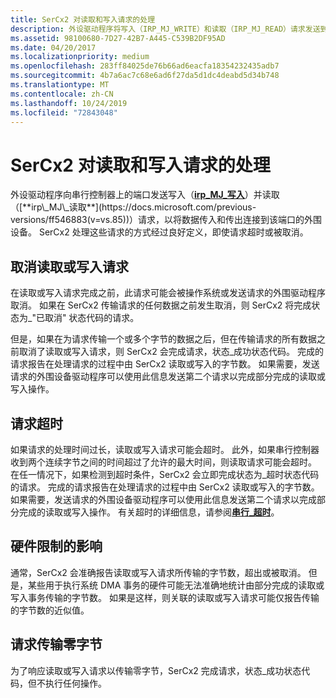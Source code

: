 ```yaml
---
title: SerCx2 对读取和写入请求的处理
description: 外设驱动程序将写入（IRP_MJ_WRITE）和读取（IRP_MJ_READ）请求发送到串行控制器上的端口，以便将数据传入和传出连接到该端口的外围设备。
ms.assetid: 98100680-7D27-42B7-A445-C539B2DF95AD
ms.date: 04/20/2017
ms.localizationpriority: medium
ms.openlocfilehash: 283ff84025de76b66ad6eacfa18354232435adb7
ms.sourcegitcommit: 4b7a6ac7c68e6ad6f27da5d1dc4deabd5d34b748
ms.translationtype: MT
ms.contentlocale: zh-CN
ms.lasthandoff: 10/24/2019
ms.locfileid: "72843048"
---
```

# <a name="sercx2-handling-of-read-and-write-requests"></a>SerCx2 对读取和写入请求的处理


外设驱动程序向串行控制器上的端口发送写入（[**irp\_MJ\_写入**](https://docs.microsoft.com/previous-versions/ff546904(v=vs.85))）并读取（[**irp\_MJ\_读取**](https://docs.microsoft.com/previous-versions/ff546883(v=vs.85))）请求，以将数据传入和传出连接到该端口的外围设备。 SerCx2 处理这些请求的方式经过良好定义，即使请求超时或被取消。

## <a name="cancellation-of-a-read-or-write-request"></a>取消读取或写入请求


在读取或写入请求完成之前，此请求可能会被操作系统或发送请求的外围驱动程序取消。 如果在 SerCx2 传输请求的任何数据之前发生取消，则 SerCx2 将完成状态为\_"已取消" 状态代码的请求。

但是，如果在为请求传输一个或多个字节的数据之后，但在传输请求的所有数据之前取消了读取或写入请求，则 SerCx2 会完成请求，状态\_成功状态代码。 完成的请求报告在处理请求的过程中由 SerCx2 读取或写入的字节数。 如果需要，发送请求的外围设备驱动程序可以使用此信息发送第二个请求以完成部分完成的读取或写入操作。

## <a name="requests-that-time-out"></a>请求超时


如果请求的处理时间过长，读取或写入请求可能会超时。 此外，如果串行控制器收到两个连续字节之间的时间超过了允许的最大时间，则读取请求可能会超时。 在任一情况下，如果检测到超时条件，SerCx2 会立即完成状态为\_超时状态代码的请求。 完成的请求报告在处理请求的过程中由 SerCx2 读取或写入的字节数。 如果需要，发送请求的外围设备驱动程序可以使用此信息发送第二个请求以完成部分完成的读取或写入操作。 有关超时的详细信息，请参阅[**串行\_超时**](https://docs.microsoft.com/windows-hardware/drivers/ddi/ntddser/ns-ntddser-_serial_timeouts)。

## <a name="impact-of-hardware-limitations"></a>硬件限制的影响


通常，SerCx2 会准确报告读取或写入请求所传输的字节数，超出或被取消。 但是，某些用于执行系统 DMA 事务的硬件可能无法准确地统计由部分完成的读取或写入事务传输的字节数。 如果是这样，则关联的读取或写入请求可能仅报告传输的字节数的近似值。

## <a name="requests-to-transfer-zero-bytes"></a>请求传输零字节


为了响应读取或写入请求以传输零字节，SerCx2 完成请求，状态\_成功状态代码，但不执行任何操作。

 

 




